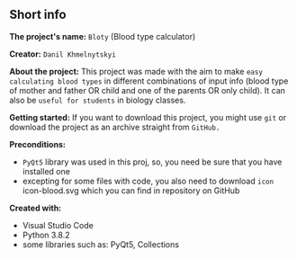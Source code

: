 Short info
---------

<b>The project's name:</b> `Bloty` (Blood type calculator)

<b>Creator:</b> `Danil Khmelnytskyi`

<b>About the project:</b>
This project was made with the aim to make `easy calculating blood types` in different combinations of input info (blood type of mother and father OR child and one of the parents OR only child). It can also be `useful for students` in biology classes.

<b>Getting started:</b>
If you want to download this project, you might use `git` or download the project as an archive straight from `GitHub.`

<b>Preconditions:</b>
* `PyQt5` library was used in this proj, so, you need be sure that you have installed one
* excepting for some files with code, you also need to download `icon` icon-blood.svg which you can find in repository on GitHub

<b>Created with:</b>
- Visual Studio Code
- Python 3.8.2
- some libraries such as: PyQt5, Collections